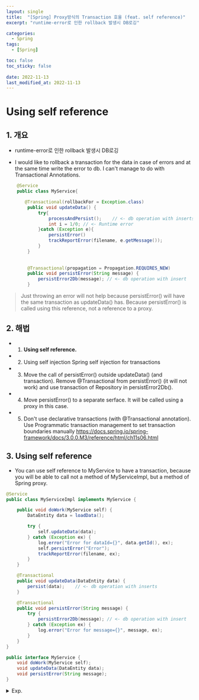```yaml
---
layout: single
title:  "[Spring] Proxy방식의 Transaction 호울 (feat. self reference)"
excerpt: "runtime-error로 인한 rollback 발생시 DB로깅"

categories:
  - Spring
tags:
  - [Spring]

toc: false
toc_sticky: false
 
date: 2022-11-13
last_modified_at: 2022-11-13
---
```

# Using self reference

## 1. 개요
- runtime-error로 인한 rollback 발생시 DB로깅

 - I would like to rollback a transaction for the data in case of errors and at the same time write the error to db. I can't manage to do with Transactional Annotations.

``` java
    @Service
    public class MyService{

       @Transactional(rollbackFor = Exception.class)
        public void updateData() {
            try{
                processAndPersist();    // <- db operation with inserts
                int i = 1/0; // <- Runtime error
            }catch (Exception e){
                persistError()
                trackReportError(filename, e.getMessage());
            }
        }
    
    
        @Transactional(propagation = Propagation.REQUIRES_NEW)
        public void persistError(String message) {
            persistError2Db(message); // <- db operation with insert
        }
```

>
> Just throwing an error will not help because persistError() will 
> have the same transaction as updateData() has. Because persistError() is called 
> using this reference, not a reference to a proxy.
>
 
## 2. 해법
- 1. **Using self reference.**
- 2. Using self injection Spring self injection for transactions
- 3. Move the call of persistError() outside updateData() (and transaction). Remove @Transactional from persistError() (it will not work) and use transaction of Repository in persistError2Db().
- 4. Move persistError() to a separate serface. It will be called using a proxy in this case.
- 5. Don't use declarative transactions (with @Transactional annotation). Use Programmatic transaction management to set transaction boundaries manually https://docs.spring.io/spring-framework/docs/3.0.0.M3/reference/html/ch11s06.html



## 3. Using self reference
- You can use self reference to MyService to have a transaction, because you will be able to call not a method of MyServiceImpl, but a method of Spring proxy.

``` java
@Service
public class MyServiceImpl implements MyService {

    public void doWork(MyService self) {
        DataEntity data = loadData();

        try {
            self.updateData(data);
        } catch (Exception ex) {
            log.error("Error for dataId={}", data.getId(), ex);
            self.persistError("Error");
            trackReportError(filename, ex);
        }
    }

    @Transactional
    public void updateData(DataEntity data) {
        persist(data);    // <- db operation with inserts
    }

    @Transactional
    public void persistError(String message) {
        try {
            persistError2Db(message); // <- db operation with insert
        } catch (Exception ex) {
            log.error("Error for message={}", message, ex);
        }
    }
}

public interface MyService {
    void doWork(MyService self);
    void updateData(DataEntity data);
    void persistError(String message);
}
```


<details>
  <summary>Exp.</summary>  
  <pre>

### 실무


- END
  </pre>
</details>